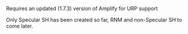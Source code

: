 Requires an updated (1.7.3) version of Amplify for URP support

Only Specular SH has been created so far, RNM and non-Specular SH to come later.
